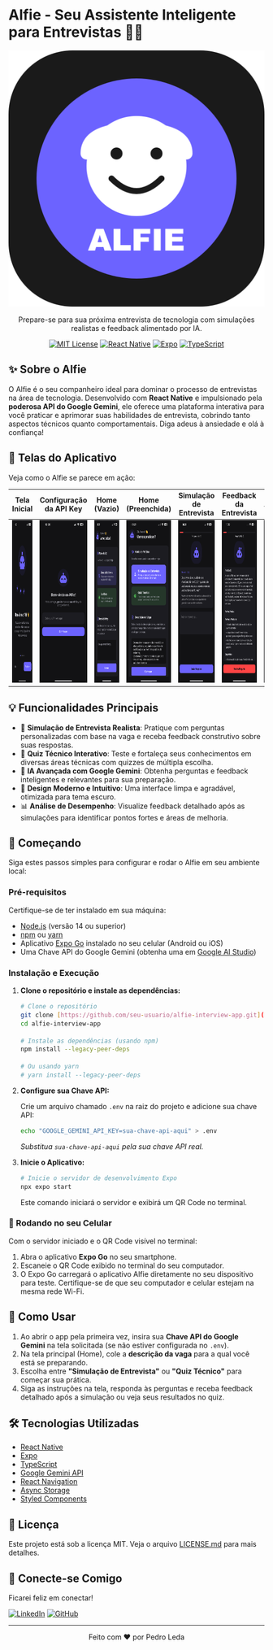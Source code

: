 # Alfie - Seu Assistente Inteligente para Entrevistas 🚀🤖

<div align="center">

![Alfie Logo](assets/icon.png)

</div>

<p align="center">Prepare-se para sua próxima entrevista de tecnologia com simulações realistas e feedback alimentado por IA.</p>

<div align="center">

[![MIT License](https://img.shields.io/badge/License-MIT-green.svg)](https://choosealicense.com/licenses/mit/)
[![React Native](https://img.shields.io/badge/React_Native-20232A?style=flat&logo=react&logoColor=61DAFB)](https://reactnative.dev/)
[![Expo](https://img.shields.io/badge/Expo-000020?style=flat&logo=expo&logoColor=white)](https://expo.dev/)
[![TypeScript](https://img.shields.io/badge/TypeScript-007ACC?style=flat&logo=typescript&logoColor=white)](https://www.typescriptlang.org/)

</div>

## ✨ Sobre o Alfie

O Alfie é o seu companheiro ideal para dominar o processo de entrevistas na área de tecnologia. Desenvolvido com **React Native** e impulsionado pela **poderosa API do Google Gemini**, ele oferece uma plataforma interativa para você praticar e aprimorar suas habilidades de entrevista, cobrindo tanto aspectos técnicos quanto comportamentais. Diga adeus à ansiedade e olá à confiança!

## 📸 Telas do Aplicativo

Veja como o Alfie se parece em ação:

|                                        Tela Inicial                                        |                                       Configuração da API Key                                        |                                               Home (Vazio)                                                |                                                Home (Preenchida)                                                |                                       Simulação de Entrevista                                        |                                       Feedback da Entrevista                                        |                                       Quiz Técnico                                        |
| :----------------------------------------------------------------------------------------: | :--------------------------------------------------------------------------------------------------: | :-------------------------------------------------------------------------------------------------------: | :-------------------------------------------------------------------------------------------------------------: | :--------------------------------------------------------------------------------------------------: | :-------------------------------------------------------------------------------------------------: | :---------------------------------------------------------------------------------------: |
| <img src="assets/screenshots/1.png" width="180" height="320" alt="Tela Inicial do Alfie"/> | <img src="assets/screenshots/2.png" width="180" height="320" alt="Tela de configuração da API Key"/> | <img src="assets/screenshots/3.png" width="180" height="320" alt="Tela Home antes de configurar a vaga"/> | <img src="assets/screenshots/4.png" width="180" height="320" alt="Tela Home com descrição da vaga preenchida"/> | <img src="assets/screenshots/5.png" width="180" height="320" alt="Tela de Simulação de Entrevista"/> | <img src="assets/screenshots/6.png" width="180" height="320" alt="Tela de Feedback da Entrevista"/> | <img src="assets/screenshots/7.png" width="180" height="320" alt="Tela de Quiz Técnico"/> |

## 💡 Funcionalidades Principais

- 🎯 **Simulação de Entrevista Realista**: Pratique com perguntas personalizadas com base na vaga e receba feedback construtivo sobre suas respostas.
- 📝 **Quiz Técnico Interativo**: Teste e fortaleça seus conhecimentos em diversas áreas técnicas com quizzes de múltipla escolha.
- 🧠 **IA Avançada com Google Gemini**: Obtenha perguntas e feedback inteligentes e relevantes para sua preparação.
- 🌙 **Design Moderno e Intuitivo**: Uma interface limpa e agradável, otimizada para tema escuro.
- 📊 **Análise de Desempenho**: Visualize feedback detalhado após as simulações para identificar pontos fortes e áreas de melhoria.

## 🚀 Começando

Siga estes passos simples para configurar e rodar o Alfie em seu ambiente local:

### Pré-requisitos

Certifique-se de ter instalado em sua máquina:

- [Node.js](https://nodejs.org/) (versão 14 ou superior)
- [npm](https://www.npmjs.com/get-npm) ou [yarn](https://yarnpkg.com/)
- Aplicativo [Expo Go](https://expo.dev/client) instalado no seu celular (Android ou iOS)
- Uma Chave API do Google Gemini (obtenha uma em [Google AI Studio](https://aistudio.google.com/))

### Instalação e Execução

1.  **Clone o repositório e instale as dependências:**

    ```bash
    # Clone o repositório
    git clone [https://github.com/seu-usuario/alfie-interview-app.git](https://github.com/seu-usuario/alfie-interview-app.git)
    cd alfie-interview-app

    # Instale as dependências (usando npm)
    npm install --legacy-peer-deps

    # Ou usando yarn
    # yarn install --legacy-peer-deps
    ```

2.  **Configure sua Chave API:**

    Crie um arquivo chamado `.env` na raiz do projeto e adicione sua chave API:

    ```bash
    echo "GOOGLE_GEMINI_API_KEY=sua-chave-api-aqui" > .env
    ```

    _Substitua `sua-chave-api-aqui` pela sua chave API real._

3.  **Inicie o Aplicativo:**

    ```bash
    # Inicie o servidor de desenvolvimento Expo
    npx expo start
    ```

    Este comando iniciará o servidor e exibirá um QR Code no terminal.

### 📱 Rodando no seu Celular

Com o servidor iniciado e o QR Code visível no terminal:

1.  Abra o aplicativo **Expo Go** no seu smartphone.
2.  Escaneie o QR Code exibido no terminal do seu computador.
3.  O Expo Go carregará o aplicativo Alfie diretamente no seu dispositivo para teste. Certifique-se de que seu computador e celular estejam na mesma rede Wi-Fi.

## 🎯 Como Usar

1.  Ao abrir o app pela primeira vez, insira sua **Chave API do Google Gemini** na tela solicitada (se não estiver configurada no `.env`).
2.  Na tela principal (Home), cole a **descrição da vaga** para a qual você está se preparando.
3.  Escolha entre **"Simulação de Entrevista"** ou **"Quiz Técnico"** para começar sua prática.
4.  Siga as instruções na tela, responda às perguntas e receba feedback detalhado após a simulação ou veja seus resultados no quiz.

## 🛠️ Tecnologias Utilizadas

- [React Native](https://reactnative.dev/)
- [Expo](https://expo.dev/)
- [TypeScript](https://www.typescriptlang.org/)
- [Google Gemini API](https://ai.google.dev/)
- [React Navigation](https://reactnavigation.org/)
- [Async Storage](https://react-native-async-storage.github.io/async-storage/)
- [Styled Components](https://styled-components.com/)

## 📄 Licença

Este projeto está sob a licença MIT. Veja o arquivo [LICENSE.md](LICENSE.md) para mais detalhes.

## 🤝 Conecte-se Comigo

Ficarei feliz em conectar!

[![LinkedIn](https://img.shields.io/badge/LinkedIn-0077B5?style=for-the-badge&logo=linkedin&logoColor=white)](https://www.linkedin.com/in/seu-linkedin)
[![GitHub](https://img.shields.io/badge/GitHub-100000?style=for-the-badge&logo=github&logoColor=white)](https://github.com/seu-github)

---

<div align="center">
Feito com ❤️ por Pedro Leda
</div>
